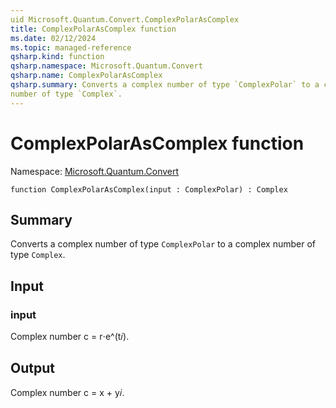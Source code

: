 ```yaml
---
uid Microsoft.Quantum.Convert.ComplexPolarAsComplex
title: ComplexPolarAsComplex function
ms.date: 02/12/2024
ms.topic: managed-reference
qsharp.kind: function
qsharp.namespace: Microsoft.Quantum.Convert
qsharp.name: ComplexPolarAsComplex
qsharp.summary: Converts a complex number of type `ComplexPolar` to a complex
number of type `Complex`.
---
```


# ComplexPolarAsComplex function

Namespace: [Microsoft.Quantum.Convert](xref:Microsoft.Quantum.Convert)

```qsharp
function ComplexPolarAsComplex(input : ComplexPolar) : Complex
```

## Summary
Converts a complex number of type `ComplexPolar` to a complex
number of type `Complex`.

## Input
### input
Complex number c = r⋅e^(t𝑖).

## Output
Complex number c = x + y𝑖.

